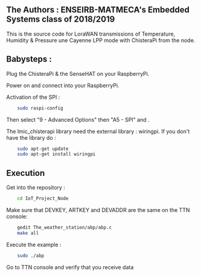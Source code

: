 The Authors : ENSEIRB-MATMECA's Embedded Systems class of 2018/2019 
--------------------------------------------------------------------


This is the source code for LoraWAN transmissions of Temperature, Humidity & Pressure une Cayenne LPP mode with ChisteraPi from the node.




Babysteps :
------------------
Plug the ChisteraPi & the SenseHAT on your RaspberryPi.

Power on and connect into your RaspberryPi.

Activation of the SPI :

```bash
    sudo raspi-config
```

Then select "9 - Advanced Options" then "A5 - SPI" and <Yes>.

The lmic_chisterapi library need the external library : wiringpi.
If you don't have the library do :
```bash
    sudo apt-get update
    sudo apt-get install wiringpi
```


Execution
------------------
Get into the repository :

```bash
	cd IoT_Project_Node
```

Make sure that DEVKEY, ARTKEY and DEVADDR are the same on the TTN console:

```bash
    gedit The_weather_station/abp/abp.c
    make all	
```

Execute the example :

```bash
	sudo ./abp
```
Go to TTN console and verify that you receive data



